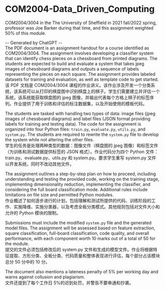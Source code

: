 # COM2004-Data_Driven_Computing
COM2004/3004 in the The University of Sheffield in 2021 fall/2022 spring, professor was Joe Barker during that time, and this assignment weighted 50% of this module. 

-- Generated by ChatGPT --  
The PDF document is an assignment handout for a course identified as COM2004/3004. The assignment involves developing a classifier system that can identify chess pieces on a chessboard from printed diagrams. The students are expected to build and evaluate a system that takes jpeg images of chessboard diagrams and outputs a sequence of labels representing the pieces on each square. The assignment provides labeled datasets for training and evaluation, as well as template code to get started.  
该 PDF 文档是 COM2004/3004 课程的作业讲义。该作业涉及开发一个分类系统，该系统可以从打印的棋盘图中识别棋盘上的棋子。学生们需要建立并评估一个系统，该系统能获取棋盘图的 jpeg 图像，并输出代表每个方格上棋子的标签序列。作业提供了用于训练和评估的标注数据集，以及开始使用的模板代码。

The students are tasked with handling two types of data: image files (jpeg images of chessboard diagrams) and label files (JSON format providing labels for training and testing data). The code for the assignment is organized into four Python files: `train.py`, `evaluate.py`, `utils.py`, and `system.py`. The students are required to rewrite the `system.py` file to develop the system while not altering the other files.  
学生的任务是处理两种类型的数据：图像文件（棋盘图的 jpeg 图像）和标签文件（为训练和测试数据提供标签的 JSON 格式）。作业代码分为四个 Python 文件：train.py、evaluate.py、utils.py 和 system.py。要求学生重写 system.py 文件以开发系统，同时不改动其他文件。

The assignment outlines a step-by-step plan on how to proceed, including understanding and testing the provided code, working on the training stage, implementing dimensionality reduction, implementing the classifier, and considering the full board classification mode. Additional rules include limitations on file size and permitted Python modules.  
作业概述了如何逐步进行的计划，包括理解和测试所提供的代码、训练阶段的工作、实施降维、实施分类器，以及考虑全板分类模式。其他规则包括对文件大小和允许的 Python 模块的限制。

Submissions must include the modified `system.py` file and the generated model files. The assignment will be assessed based on feature extraction, square classification, full-board classification, code quality, and overall performance, with each component worth 10 marks out of a total of 50 for the module.  
提交的文件必须包括修改后的 system.py 文件和生成的模型文件。作业将根据特征提取、方形分类、全板分类、代码质量和整体表现进行评估，每个部分占该模块总分 50 分中的 10 分。

The document also mentions a lateness penalty of 5% per working day and warns against collusion and plagiarism.  
文件还提到了每个工作日 5%的迟到处罚，并警告不要串通和抄袭。
